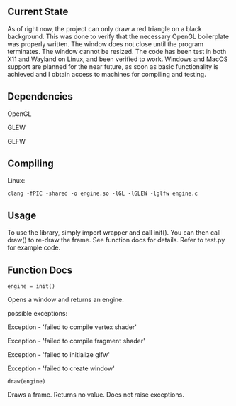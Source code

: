 ## Current State
As of right now, the project can only draw a red triangle on a black background. This was done to verify that the necessary OpenGL boilerplate was properly written. The window does not close until the program terminates. The window cannot be resized. The code has been test in both X11 and Wayland on Linux, and been verified to work. Windows and MacOS support are planned for the near future, as soon as basic functionality is achieved and I obtain access to machines for compiling and testing.

## Dependencies
OpenGL

GLEW

GLFW

## Compiling
Linux:

`clang -fPIC -shared -o engine.so -lGL -lGLEW -lglfw engine.c`

## Usage
To use the library, simply import wrapper and call init(). You can then call draw() to re-draw the frame. See function docs for details. Refer to test.py for example code.

## Function Docs
`engine = init()`

Opens a window and returns an engine.


possible exceptions:

Exception - 'failed to compile vertex shader'

Exception - 'failed to compile fragment shader'

Exception - 'failed to initialize glfw'

Exception - 'failed to create window'


`draw(engine)`

Draws a frame. Returns no value. Does not raise exceptions.
